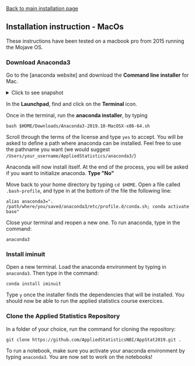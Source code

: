 
[Back to main installation page](README.md)



## Installation instruction - MacOs

These instructions have been tested on a macbook pro from 2015 running the Mojave OS. 


### Download Anaconda3

Go to the [anaconda website] and download the __Command line installer__ for Mac.


<details><summary>Click to see snapshot</summary>
<img src="../images/anaconda_install_mac1.png"/>
</details>


In the __Launchpad__, find and click on the __Terminal__ icon.


Once in the terminal, run the __anaconda installer__, by typing

`bash $HOME/Downloads/Anaconda3-2019.10-MacOSX-x86-64.sh`


Scroll through the terms of the license and type `yes` to accept. You will be asked to define a path where anaconda can be installed. Feel free to use the pathname you want (we would suggest `/Users/your_username/AppliedStatistics/anaconda3/`)


Anaconda will now install itself. At the end of the process, you will be asked if you want to initialize anaconda. __Type "No"__


Move back to your home directory by typing `cd $HOME`. Open a file called `.bash-profile`, and type in at the bottom of the file the following line:

`alias anaconda3=". /path/where/you/saved/anaconda3/etc/profile.d/conda.sh; conda activate base"`


Close your terminal and reopen a new one. To run anaconda, type in the command:

`anaconda3`


### Install iminuit

Open a new terminal. Load the anaconda environment by typing in `anaconda3`. Then type in the command:

`conda install iminuit`

Type `y` once the installer finds the dependencies that will be installed. You should now be able to run the applied statistics course exercices.


### Clone the Applied Statistics Repository

In a folder of your choice, run the command for cloning the repository:

`git clone https://github.com/AppliedStatisticsNBI/AppStat2019.git .`

To run a notebook, make sure you activate your anaconda environment by typing `anaconda3`. You are now set to work on the notebooks!
